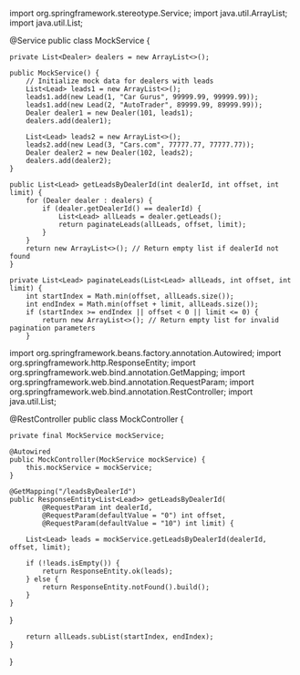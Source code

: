 import org.springframework.stereotype.Service;
import java.util.ArrayList;
import java.util.List;

@Service
public class MockService {

    private List<Dealer> dealers = new ArrayList<>();

    public MockService() {
        // Initialize mock data for dealers with leads
        List<Lead> leads1 = new ArrayList<>();
        leads1.add(new Lead(1, "Car Gurus", 99999.99, 99999.99));
        leads1.add(new Lead(2, "AutoTrader", 89999.99, 89999.99));
        Dealer dealer1 = new Dealer(101, leads1);
        dealers.add(dealer1);

        List<Lead> leads2 = new ArrayList<>();
        leads2.add(new Lead(3, "Cars.com", 77777.77, 77777.77));
        Dealer dealer2 = new Dealer(102, leads2);
        dealers.add(dealer2);
    }

    public List<Lead> getLeadsByDealerId(int dealerId, int offset, int limit) {
        for (Dealer dealer : dealers) {
            if (dealer.getDealerId() == dealerId) {
                List<Lead> allLeads = dealer.getLeads();
                return paginateLeads(allLeads, offset, limit);
            }
        }
        return new ArrayList<>(); // Return empty list if dealerId not found
    }

    private List<Lead> paginateLeads(List<Lead> allLeads, int offset, int limit) {
        int startIndex = Math.min(offset, allLeads.size());
        int endIndex = Math.min(offset + limit, allLeads.size());
        if (startIndex >= endIndex || offset < 0 || limit <= 0) {
            return new ArrayList<>(); // Return empty list for invalid pagination parameters
        }


import org.springframework.beans.factory.annotation.Autowired;
import org.springframework.http.ResponseEntity;
import org.springframework.web.bind.annotation.GetMapping;
import org.springframework.web.bind.annotation.RequestParam;
import org.springframework.web.bind.annotation.RestController;
import java.util.List;

@RestController
public class MockController {

    private final MockService mockService;

    @Autowired
    public MockController(MockService mockService) {
        this.mockService = mockService;
    }

    @GetMapping("/leadsByDealerId")
    public ResponseEntity<List<Lead>> getLeadsByDealerId(
            @RequestParam int dealerId,
            @RequestParam(defaultValue = "0") int offset,
            @RequestParam(defaultValue = "10") int limit) {

        List<Lead> leads = mockService.getLeadsByDealerId(dealerId, offset, limit);

        if (!leads.isEmpty()) {
            return ResponseEntity.ok(leads);
        } else {
            return ResponseEntity.notFound().build();
        }
    }
}

        
        return allLeads.subList(startIndex, endIndex);
    }
}


